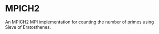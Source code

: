 # MPICH2
An MPICH2 MPI implementation for counting the number of primes using Sieve of Eratosthenes.

